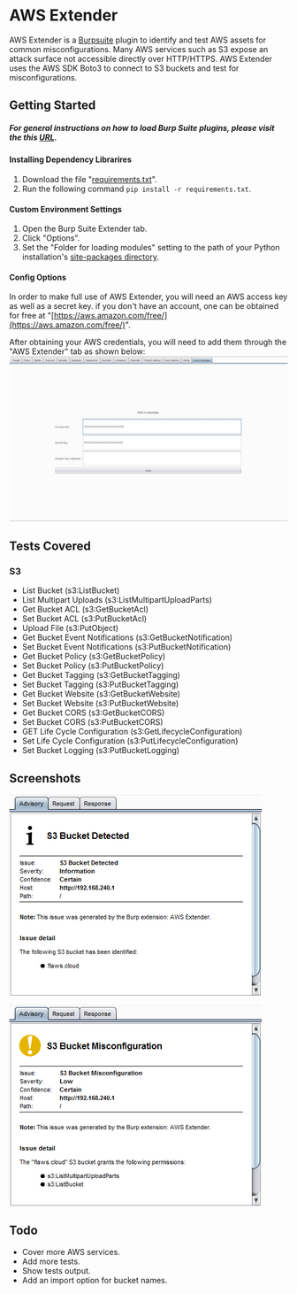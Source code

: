 # AWS Extender

AWS Extender is a [Burpsuite](https://portswigger.net/burp/) plugin to identify and test AWS assets for common misconfigurations. Many AWS services such as S3 expose an attack surface not accessible directly over HTTP/HTTPS. AWS Extender uses the AWS SDK Boto3 to connect to S3 buckets and test for misconfigurations.


## Getting Started
##### For general instructions on how to load Burp Suite plugins, please visit the this [URL](https://support.portswigger.net/customer/portal/articles/1965930-how-to-install-an-extension-in-burp-suite).

#### Installing Dependency Librarires
1. Download the file "[requirements.txt](/requirements.txt)".
1. Run the following command `pip install -r requirements.txt`.

#### Custom Environment Settings
1. Open the Burp Suite Extender tab.
2. Click "Options".
3. Set the "Folder for loading modules" setting to the path of your Python installation's [site-packages directory](https://docs.python.org/2/install/#how-installation-works).

#### Config Options
In order to make full use of AWS Extender, you will need an AWS access key as well as a secret key. if you don't have an account, one can be obtained for free at "[https://aws.amazon.com/free/](https://aws.amazon.com/free/)".

After obtaining your AWS credentials, you will need to add them through the "AWS Extender" tab as shown below:
<a href="https://github.com/VirtueSecurity/aws-extender/blob/master/screenshots/config-tab.png?raw=true" target="_blank"><img src="https://github.com/VirtueSecurity/aws-extender/blob/master/screenshots/config-tab-thumb.png?raw=true" alt="Congig Tab"></a>

## Tests Covered

### S3

 - List Bucket (s3:ListBucket)
 - List Multipart Uploads (s3:ListMultipartUploadParts)
 - Get Bucket ACL (s3:GetBucketAcl)
 - Set Bucket ACL (s3:PutBucketAcl)
 - Upload File (s3:PutObject)
 - Get Bucket Event Notifications (s3:GetBucketNotification)
 - Set Bucket Event Notifications (s3:PutBucketNotification)
 - Get Bucket Policy (s3:GetBucketPolicy)
 - Set Bucket Policy (s3:PutBucketPolicy)
 - Get Bucket Tagging (s3:GetBucketTagging)
 - Set Bucket Tagging (s3:PutBucketTagging)
 - Get Bucket Website (s3:GetBucketWebsite)
 - Set Bucket Website (s3:PutBucketWebsite)
 - Get Bucket CORS (s3:GetBucketCORS)
 - Set Bucket CORS (s3:PutBucketCORS)
 - GET Life Cycle Configuration (s3:GetLifecycleConfiguration)
 - Set Life Cycle Configuration (s3:PutLifecycleConfiguration)
 - Set Bucket Logging (s3:PutBucketLogging)

## Screenshots
<a href="https://github.com/VirtueSecurity/aws-extender/blob/master/screenshots/bucket_identified.png?raw=true" target="_blank"><img src="https://github.com/VirtueSecurity/aws-extender/blob/master/screenshots/bucket_identified.png?raw=true" alt="Bucket Identified"></a>

<a href="https://github.com/VirtueSecurity/aws-extender/blob/master/screenshots/bucket-readable.png?raw=true" target="_blank"><img src="https://github.com/VirtueSecurity/aws-extender/blob/master/screenshots/bucket-readable.png?raw=true" alt="Bucket Readable"></a>

## Todo
* Cover more AWS services.
* Add more tests.
* Show tests output.
* Add an import option for bucket names.
